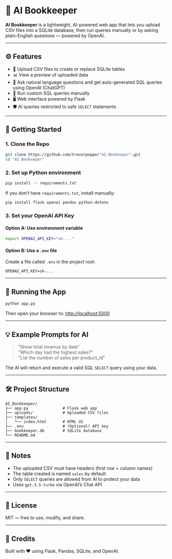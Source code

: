 
# 🧾 AI Bookkeeper

**AI Bookkeeper** is a lightweight, AI-powered web app that lets you upload CSV files into a SQLite database, then run queries manually or by asking plain-English questions — powered by OpenAI.

---

## ⚙️ Features

- 📂 Upload CSV files to create or replace SQLite tables
- 📊 View a preview of uploaded data
- 🧠 Ask natural language questions and get auto-generated SQL queries using OpenAI (ChatGPT)
- 🧪 Run custom SQL queries manually
- 🖥️ Web interface powered by Flask
- 🛡️ AI queries restricted to safe `SELECT` statements

---

## 🚀 Getting Started

### 1. Clone the Repo

```bash
git clone https://github.com/trevorpoppe/"AI-Bookeeper".git
cd "AI Bookeeper"
```

### 2. Set up Python environment

```bash
pip install -r requirements.txt
```

If you don’t have `requirements.txt`, install manually:

```bash
pip install flask openai pandas python-dotenv
```

### 3. Set your OpenAI API Key

#### Option A: Use environment variable

```bash
export OPENAI_API_KEY="sk-..."
```

#### Option B: Use a `.env` file

Create a file called `.env` in the project root:

```
OPENAI_API_KEY=sk-...
```

---

## 🧪 Running the App

```bash
python app.py
```

Then open your browser to: [http://localhost:5000](http://localhost:5000)

---

## 💡 Example Prompts for AI

> "Show total revenue by date"  
> "Which day had the highest sales?"  
> "List the number of sales per product_id"

The AI will return and execute a valid SQL `SELECT` query using your data.

---

## 🛠 Project Structure

```
AI_Bookkeeper/
├── app.py               # Flask web app
├── uploads/             # Uploaded CSV files
├── templates/
│   └── index.html       # HTML UI
├── .env                 # (Optional) API key
├── bookkeeper.db        # SQLite database
└── README.md
```

---

## 📌 Notes

- The uploaded CSV must have headers (first row = column names)
- The table created is named `sales` by default
- Only `SELECT` queries are allowed from AI to protect your data
- Uses `gpt-3.5-turbo` via OpenAI’s Chat API

---

## 📄 License

MIT — free to use, modify, and share.

---

## 🙌 Credits

Built with ❤️ using Flask, Pandas, SQLite, and OpenAI.
